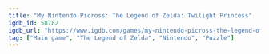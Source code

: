 ```yaml
---
title: "My Nintendo Picross: The Legend of Zelda: Twilight Princess"
igdb_id: 58782
igdb_url: "https://www.igdb.com/games/my-nintendo-picross-the-legend-of-zelda-twilight-princess"
tag: ["Main game", "The Legend of Zelda", "Nintendo", "Puzzle"]
---
```

